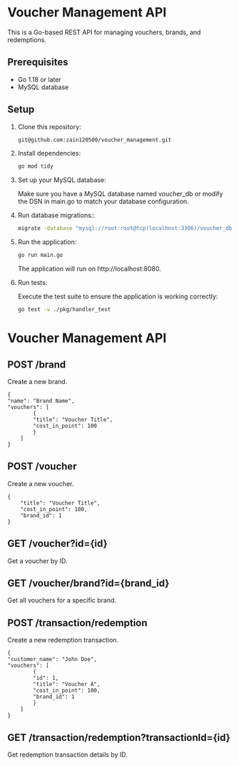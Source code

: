 # Voucher Management API

This is a Go-based REST API for managing vouchers, brands, and redemptions.

## Prerequisites

- Go 1.18 or later
- MySQL database

## Setup

1. Clone this repository:

   ```bash
   git@github.com:zain120500/voucher_management.git
   ```

2. Install dependencies:
    
    ```bash
    go mod tidy
    ```
3. Set up your MySQL database:

   Make sure you have a MySQL database named voucher_db or modify the DSN in main.go to match your database configuration.

4. Run database migrations::

    ```bash
    migrate -database "mysql://root:root@tcp(localhost:3306)/voucher_db" -path db/migrations up
    ```

5. Run the application:

    ```bash
    go run main.go
    ```
   The application will run on http://localhost:8080.

6. Run tests:

   Execute the test suite to ensure the application is working correctly:

    ```bash
    go test -v ./pkg/handler_test      
    ```

# Voucher Management API

## POST /brand

Create a new brand.

   
    {
    "name": "Brand Name",
    "vouchers": [
            {
            "title": "Voucher Title",
            "cost_in_point": 100
            }
        ]
    }
  


## POST /voucher

Create a new voucher.

    {
        "title": "Voucher Title",
        "cost_in_point": 100,
        "brand_id": 1
    }

## GET /voucher?id={id}

Get a voucher by ID.

## GET /voucher/brand?id={brand_id}

Get all vouchers for a specific brand.

## POST /transaction/redemption

Create a new redemption transaction.


    {
    "customer_name": "John Doe",
    "vouchers": [
            {
            "id": 1,
            "title": "Voucher A",
            "cost_in_point": 100,
            "brand_id": 1
            }
        ]
    }

## GET /transaction/redemption?transactionId={id}

Get redemption transaction details by ID.




